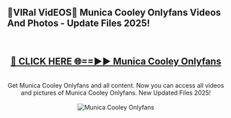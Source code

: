 <h2>🔴VIRal VidEOS🔴 Munica Cooley Onlyfans Videos And Photos - Update Files 2025!</h2>
<br>
<div align="center">
<h2><a href="https://virallinks.top/odZfE0" rel="nofollow">🔴 CLICK HERE 🌐==►► Munica Cooley Onlyfans</a></h2>
<br>
Get Munica Cooley Onlyfans and all content. Now you can access all videos and pictures of Munica Cooley Onlyfans. New Updated Files 2025!
<br>
<br>
<a href="https://virallinks.top/odZfE0" rel="nofollow" data-target="animated-image.originalLink"><img src="https://i.imgur.com/dJHk4Zq.gif)" alt="Munica Cooley Onlyfans" style="max-width: 100%; display: inline-block;" data-target="animated-image.originalImage"></a>
</div>
<br>
